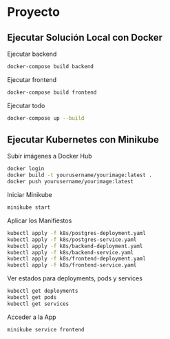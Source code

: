 # Proyecto

## Ejecutar Solución Local con Docker

Ejecutar backend
```bash
docker-compose build backend
```

Ejecutar frontend
```bash
docker-compose build frontend
```

Ejecutar todo
```bash
docker-compose up --build
```

## Ejecutar Kubernetes con Minikube

Subir imágenes a Docker Hub
```bash
docker login
docker build -t yourusername/yourimage:latest .
docker push yourusername/yourimage:latest
```

Iniciar Minikube
```bash
minikube start
```

Aplicar los Manifiestos
```bash
kubectl apply -f k8s/postgres-deployment.yaml
kubectl apply -f k8s/postgres-service.yaml
kubectl apply -f k8s/backend-deployment.yaml
kubectl apply -f k8s/backend-service.yaml
kubectl apply -f k8s/frontend-deployment.yaml
kubectl apply -f k8s/frontend-service.yaml
```

Ver estados para deployments, pods y services
```bash
kubectl get deployments
kubectl get pods
kubectl get services
```

Acceder a la App
```bash
minikube service frontend
```